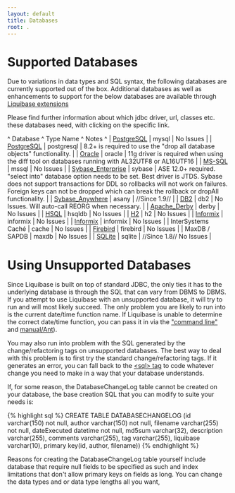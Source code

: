 ```yaml
---
layout: default
title: Databases
root: .
---
```


# Supported Databases #

Due to variations in data types and SQL syntax, the following databases are currently supported out of the box.  Additional databases as well as enhancements to support for the below databases are available through [Liquibase extensions](http://liquibase.org/extensions)

Please find further information about which jdbc driver, url, classes etc. these databases need, with clicking on the specific link.

^ Database  ^ Type Name  ^ Notes  ^
| [PostgreSQL](PostgreSQL.html)	 | mysql  | No Issues  |
| [PostgreSQL](PostgreSQL.html)  | postgresql  | 8.2+ is required to use the "drop all database objects" functionality.  |
| [Oracle](Oracle.html)  | oracle  | 11g driver is required when using the diff tool on databases running with AL32UTF8 or AL16UTF16  |
| [MS-SQL](MS-SQL.html)  | mssql  | No Issues  |
| [Sybase_Enterprise](Sybase_Enterprise.html) | sybase  | ASE 12.0+ required. "select into" database option needs to be set. Best driver is JTDS. Sybase does not support transactions for DDL so rollbacks will not work on failures. Foreign keys can not be dropped which can break the rollback or dropAll functionality.  |
| [Sybase_Anywhere](Sybase_Anywhere.html) | asany  | //Since 1.9//  |
| [DB2](DB2.html)  | db2  | No Issues. Will auto-call REORG when necessary.  |
| [Apache_Derby](Apache_Derby.html)  | derby  | No Issues  |
| [HSQL](HSQL.html)  | hsqldb  | No Issues  |
| [H2](H2.html)  | h2  | No Issues  |
| [Informix](Informix.html)  | informix  | No Issues  |
| [Informix](Informix.html)  | informix  | No Issues  |
| InterSystems Caché  | cache  | No Issues  |
| [Firebird](Firebird.html)  | firebird  | No Issues  |
| MaxDB / SAPDB  | maxdb  | No Issues  |
| [SQLite](SQLite.html)  | sqlite  | //Since 1.8// No Issues  |

# Using Unsupported Databases #

Since Liquibase is built on top of standard JDBC, the only ties it has to the underlying database is through the SQL that can vary from DBMS to DBMS. If you attempt to use Liquibase with an unsupported database, it will try to run and will most likely succeed. The only problem you are likely to run into is the current date/time function name. If Liquibase is unable to determine the correct date/time function, you can pass it in via the ["command line"](manual/command_line.html) and [manual/Ant](manual/Ant.html)).

You may also run into problem with the SQL generated by the change/refactoring tags on unsupported databases. The best way to deal with this problem is to first try the standard change/refactoring tags. If it generates an error, you can fall back to the [&lt;sql&gt; tag](manual/custom_sql.html) to code whatever change you need to make in a way that your database understands.

If, for some reason, the DatabaseChangeLog table cannot be created on your database, the base creation SQL that you can modify to suite your needs is:

{% highlight sql %}
CREATE TABLE DATABASECHANGELOG (id varchar(150) not null,
author varchar(150) not null,
filename varchar(255) not null,
dateExecuted datetime not null,
md5sum varchar(32),
description varchar(255),
comments varchar(255),
tag varchar(255),
liquibase varchar(10),
primary key(id, author, filename))
{% endhighlight %}

Reasons for creating the DatabaseChangeLog table yourself include database that require null fields to be specified as such and index limitations that don't allow primary keys on fields as long. You can change the data types and or data type lengths all you want, 